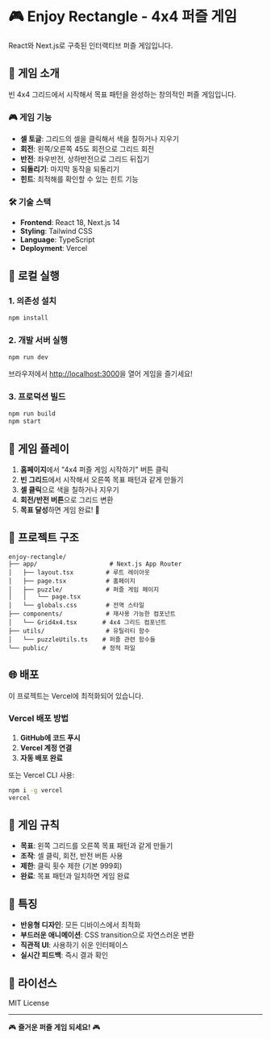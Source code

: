 # 🎮 Enjoy Rectangle - 4x4 퍼즐 게임

React와 Next.js로 구축된 인터랙티브 퍼즐 게임입니다.

## 🎯 게임 소개

빈 4x4 그리드에서 시작해서 목표 패턴을 완성하는 창의적인 퍼즐 게임입니다.

### 🎮 게임 기능
- **셀 토글**: 그리드의 셀을 클릭해서 색을 칠하거나 지우기
- **회전**: 왼쪽/오른쪽 45도 회전으로 그리드 회전
- **반전**: 좌우반전, 상하반전으로 그리드 뒤집기
- **되돌리기**: 마지막 동작을 되돌리기
- **힌트**: 최적해를 확인할 수 있는 힌트 기능

### 🛠️ 기술 스택
- **Frontend**: React 18, Next.js 14
- **Styling**: Tailwind CSS
- **Language**: TypeScript
- **Deployment**: Vercel

## 🚀 로컬 실행

### 1. 의존성 설치
```bash
npm install
```

### 2. 개발 서버 실행
```bash
npm run dev
```

브라우저에서 [http://localhost:3000](http://localhost:3000)을 열어 게임을 즐기세요!

### 3. 프로덕션 빌드
```bash
npm run build
npm start
```

## 🎨 게임 플레이

1. **홈페이지**에서 "4x4 퍼즐 게임 시작하기" 버튼 클릭
2. **빈 그리드**에서 시작해서 오른쪽 목표 패턴과 같게 만들기
3. **셀 클릭**으로 색을 칠하거나 지우기
4. **회전/반전 버튼**으로 그리드 변환
5. **목표 달성**하면 게임 완료! 🎉

## 📁 프로젝트 구조

```
enjoy-rectangle/
├── app/                    # Next.js App Router
│   ├── layout.tsx         # 루트 레이아웃
│   ├── page.tsx           # 홈페이지
│   ├── puzzle/            # 퍼즐 게임 페이지
│   │   └── page.tsx
│   └── globals.css        # 전역 스타일
├── components/            # 재사용 가능한 컴포넌트
│   └── Grid4x4.tsx       # 4x4 그리드 컴포넌트
├── utils/                 # 유틸리티 함수
│   └── puzzleUtils.ts    # 퍼즐 관련 함수들
└── public/               # 정적 파일
```

## 🌐 배포

이 프로젝트는 Vercel에 최적화되어 있습니다.

### Vercel 배포 방법

1. **GitHub에 코드 푸시**
2. **Vercel 계정 연결**
3. **자동 배포 완료**

또는 Vercel CLI 사용:
```bash
npm i -g vercel
vercel
```

## 🎯 게임 규칙

- **목표**: 왼쪽 그리드를 오른쪽 목표 패턴과 같게 만들기
- **조작**: 셀 클릭, 회전, 반전 버튼 사용
- **제한**: 클릭 횟수 제한 (기본 999회)
- **완료**: 목표 패턴과 일치하면 게임 완료

## 🎨 특징

- **반응형 디자인**: 모든 디바이스에서 최적화
- **부드러운 애니메이션**: CSS transition으로 자연스러운 변환
- **직관적 UI**: 사용하기 쉬운 인터페이스
- **실시간 피드백**: 즉시 결과 확인

## 📄 라이선스

MIT License

---

🎮 **즐거운 퍼즐 게임 되세요!** 🎮
